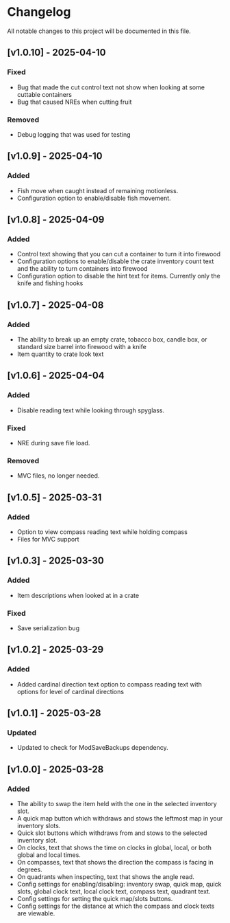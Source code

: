 # Changelog

All notable changes to this project will be documented in this file.

## [v1.0.10] - 2025-04-10

### Fixed
- Bug that made the cut control text not show when looking at some cuttable containers
- Bug that caused NREs when cutting fruit

### Removed
- Debug logging that was used for testing

## [v1.0.9] - 2025-04-10

### Added
- Fish move when caught instead of remaining motionless.
- Configuration option to enable/disable fish movement.

## [v1.0.8] - 2025-04-09

### Added
- Control text showing that you can cut a container to turn it into firewood
- Configuration options to enable/disable the crate inventory count text and the ability to turn containers into firewood
- Configuration option to disable the hint text for items. Currently only the knife and fishing hooks

## [v1.0.7] - 2025-04-08

### Added
- The ability to break up an empty crate, tobacco box, candle box, or standard size barrel into firewood with a knife
- Item quantity to crate look text

## [v1.0.6] - 2025-04-04

### Added
- Disable reading text while looking through spyglass.

### Fixed
- NRE during save file load.

### Removed
- MVC files, no longer needed.

## [v1.0.5] - 2025-03-31

### Added
- Option to view compass reading text while holding compass
- Files for MVC support

## [v1.0.3] - 2025-03-30

### Added
- Item descriptions when looked at in a crate

### Fixed
- Save serialization bug

## [v1.0.2] - 2025-03-29

### Added
- Added cardinal direction text option to compass reading text with options for level of cardinal directions

## [v1.0.1] - 2025-03-28

### Updated
- Updated to check for ModSaveBackups dependency.

## [v1.0.0] - 2025-03-28

### Added
- The ability to swap the item held with the one in the selected inventory slot.
- A quick map button which withdraws and stows the leftmost map in your inventory slots.
- Quick slot buttons which withdraws from and stows to the selected inventory slot.
- On clocks, text that shows the time on clocks in global, local, or both global and local times.
- On compasses, text that shows the direction the compass is facing in degrees.
- On quadrants when inspecting, text that shows the angle read.
- Config settings for enabling/disabling: inventory swap, quick map, quick slots, global clock text, local clock text, compass text, quadrant text.
- Config settings for setting the quick map/slots buttons.
- Config settings for the distance at which the compass and clock texts are viewable.
